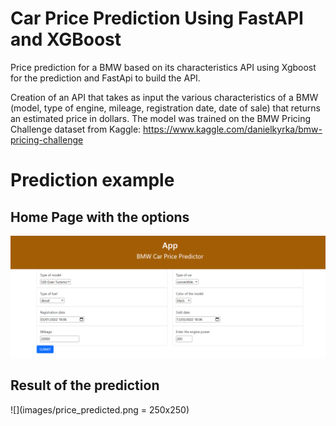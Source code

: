 # Car Price Prediction Using FastAPI and XGBoost
Price prediction for a BMW based on its characteristics API using Xgboost for the prediction and FastApi to build the API.

Creation of an API that takes as input the various characteristics of a BMW (model, type of engine, mileage, registration date, date of sale) that returns an estimated price in dollars.
The model was trained on the BMW Pricing Challenge dataset from Kaggle: https://www.kaggle.com/danielkyrka/bmw-pricing-challenge
# Prediction example

## Home Page with the options
![](images/car_options.png)

## Result of the prediction
![](images/price_predicted.png = 250x250)
